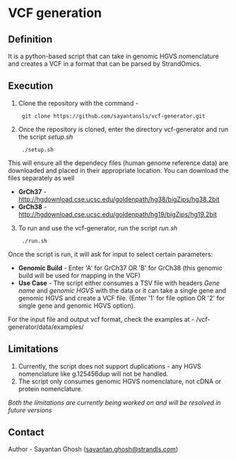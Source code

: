 # VCF generation 

## Definition

It is a python-based script that can take in genomic HGVS nomenclature and creates a VCF in a format that can be parsed by StrandOmics. 

## Execution

1. Clone the repository with the command - 

		git clone https://github.com/sayantansls/vcf-generator.git

2. Once the repository is cloned, enter the directory vcf-generator and run the script *setup.sh*

		./setup.sh

This will ensure all the dependecy files (human genome reference data) are downloaded and placed in their appropriate location.
You can download the files separately as well
* **GrCh37** - http://hgdownload.cse.ucsc.edu/goldenpath/hg38/bigZips/hg38.2bit
* **GrCh38** - http://hgdownload.cse.ucsc.edu/goldenpath/hg19/bigZips/hg19.2bit

3. To run and use the vcf-generator, run the script *run.sh*

		./run.sh

Once the script is run, it will ask for input to select certain parameters:
* **Genomic Build** - Enter 'A' for GrCh37 OR 'B' for GrCh38 (this genomic build will be used for mapping in the VCF)
* **Use Case** - The script either consumes a TSV file with headers *Gene name* and *genomic HGVS* with the data or it can take a single gene and genomic HGVS and create a VCF file. (Enter '1' for file option OR '2' for single gene and genomic HGVS option).

For the input file and output vcf format, check the examples at - /vcf-generator/data/examples/

## Limitations

1. Currently, the script does not support duplications - any HGVS nomenclature like g.125456dup will not be handled.
2. The script only consumes genomic HGVS nomenclature, not cDNA or protein nomenclature.

*Both the limitations are currently being worked on and will be resolved in future versions*

## Contact

Author - Sayantan Ghosh (sayantan.ghosh@strandls.com)

